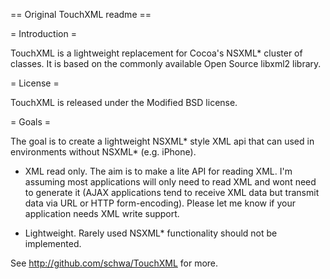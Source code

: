 == Original TouchXML readme ==

= Introduction =

TouchXML is a lightweight replacement for Cocoa's NSXML* cluster of
classes. It is based on the commonly available Open Source libxml2
library.

= License =

TouchXML is released under the Modified BSD license.

= Goals =

The goal is to create a lightweight  NSXML* style XML api that can used
in environments without NSXML* (e.g. iPhone).

* XML read only. The aim is to make a lite API for reading XML. I'm
assuming most applications will only need to read XML and wont need to
generate it (AJAX applications tend to receive XML data but transmit
data via URL or HTTP form-encoding). Please let me know if your
application needs XML write support.

* Lightweight. Rarely used NSXML* functionality should not be
implemented.

See http://github.com/schwa/TouchXML for more.
